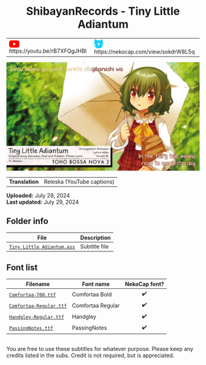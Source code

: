 
<h1 align='center'>ShibayanRecords - Tiny Little Adiantum</h1>

<table align='center'>
    <tr>
        <td> <img src='../.img/youtube.svg' alt='YouTube' width=27 align='center'> &nbsp https://youtu.be/rB7XFQgJHBI </td>
        <td> <img src='../.img/nekocap.svg' alt='NekoCap' width=23 align='center'> &nbsp https://nekocap.com/view/sokdrW8L5q </td>
    </tr>
</table>

[![](./preview.webp)](https://www.youtube.com/watch?v=rB7XFQgJHBI&nekocap=sokdrW8L5q)

<table align='center'>
    <tr>
        <!-- Translation -->
        <td><b>Translation</b></td>
        <!--  Releska (YouTube captions) -->
        <td>Releska (YouTube captions)</td>
    </tr>
</table>

**Uploaded:** July 28, 2024  
**Last updated:** July 29, 2024

<!-- Description goes here -->

## Folder info

| File | Description |
| ---- | ----------- |
[`Tiny Little Adiantum.ass`](Tiny%20Little%20Adiantum.ass) | Subtitle file |

## Font list

| Filename | Font name | NekoCap font? |
| ---- | ---- | :--: |
 [`Comfortaa-700.ttf`](https://github.com/abrokecube/subtitles-fonts/tree/main/NekoCap%20fonts/Comfortaa-700.ttf) | Comfortaa Bold | ✔️ |
 [`Comfortaa-Regular.ttf`](https://github.com/abrokecube/subtitles-fonts/tree/main/NekoCap%20fonts/Comfortaa-Regular.ttf) | Comfortaa Regular | ✔️ |
 [`Handgley-Regular.ttf`](https://github.com/abrokecube/subtitles-fonts/tree/main/NekoCap%20fonts/Handgley-Regular.ttf) | Handgley | ✔️ |
 [`PassingNotes.ttf`](https://github.com/abrokecube/subtitles-fonts/tree/main/NekoCap%20fonts/PassingNotes.ttf) | PassingNotes | ✔️ |

<!-- Permissions -->
## 
You are free to use these subtitles for whatever purpose. Please keep any credits listed in the subs. Credit is not required, but is appreciated.
